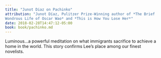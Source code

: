 ```yaml
---
title: "Junot Diaz on Pachinko"
attribution: "Junot Díaz, Pulitzer Prize-Winning author of *The Brief
Wondrous Life of Oscar Wao* and *This is How You Lose Her*"
date: 2018-02-28T14:47:12-05:00
book: book/pachinko.md
---
```

Luminous…a powerful meditation on what immigrants sacrifice to achieve a home
in the world. This story confirms Lee’s place among our finest novelists.
